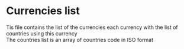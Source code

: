 # Currencies list 

Tis file contains the list of the currencies each currency with the list of countries using this currency
<br />
The countries list is an array of countries code in ISO format 
